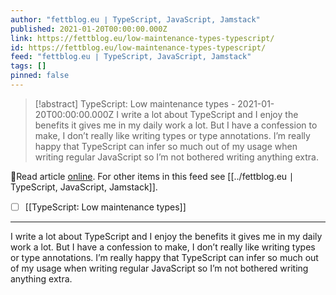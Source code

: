 ```yaml
---
author: "fettblog․eu ∣ TypeScript, JavaScript, Jamstack"
published: 2021-01-20T00:00:00.000Z
link: https://fettblog.eu/low-maintenance-types-typescript/
id: https://fettblog.eu/low-maintenance-types-typescript/
feed: "fettblog․eu ∣ TypeScript, JavaScript, Jamstack"
tags: []
pinned: false
---
```

> [!abstract] TypeScript: Low maintenance types - 2021-01-20T00:00:00.000Z
> I write a lot about TypeScript and I enjoy the benefits it gives me in my daily work a lot. But I have a confession to make, I don’t really like writing types or type annotations. I’m really happy that TypeScript can infer so much out of my usage when writing regular JavaScript so I’m not bothered writing anything extra.

🔗Read article [online](https://fettblog.eu/low-maintenance-types-typescript/). For other items in this feed see [[../fettblog․eu ∣ TypeScript, JavaScript, Jamstack]].

- [ ] [[TypeScript꞉ Low maintenance types]]
- - -
I write a lot about TypeScript and I enjoy the benefits it gives me in my daily work a lot. But I have a confession to make, I don’t really like writing types or type annotations. I’m really happy that TypeScript can infer so much out of my usage when writing regular JavaScript so I’m not bothered writing anything extra.
